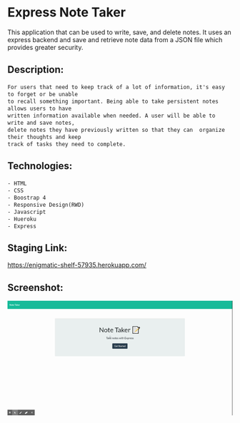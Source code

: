 # Express Note Taker

This application that can be used to write, save, and delete notes. It uses an express
backend and save and retrieve note data from a JSON file which provides greater security.

## Description:

```
For users that need to keep track of a lot of information, it's easy to forget or be unable
to recall something important. Being able to take persistent notes allows users to have 
written information available when needed. A user will be able to write and save notes,
delete notes they have previously written so that they can  organize their thoughts and keep
track of tasks they need to complete.

```

## Technologies:

```
- HTML
- CSS
- Boostrap 4
- Responsive Design(RWD)
- Javascript
- Hueroku
- Express

```
## Staging Link:
https://enigmatic-shelf-57935.herokuapp.com/



## Screenshot:

![Express Note Taker](noteTaker.gif)

